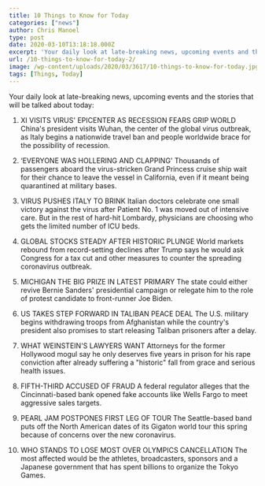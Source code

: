 ```yaml
---
title: 10 Things to Know for Today
categories: ["news"]
author: Chris Manoel
type: post
date: 2020-03-10T13:18:18.000Z
excerpt: 'Your daily look at late-breaking news, upcoming events and the stories that will be talked about today:1. XI VISITS VIRUS'' EPICENTER AS RECESSION FEARS GRIP WORLD China''s president visits Wuhan, the center of the global virus outbreak, as Italy begins a nationwide travel ban and people worldwide brace for the possibility of recession. 2. ‘EVERYONE&hellip;'
url: /10-things-to-know-for-today-2/
image: /wp-content/uploads/2020/03/3617/10-things-to-know-for-today.jpg
tags: [Things, Today]
---
```


Your daily look at late-breaking news, upcoming events and the stories that will be talked about today:

1.  XI VISITS VIRUS' EPICENTER AS RECESSION FEARS GRIP WORLD China's president visits Wuhan, the center of the global virus outbreak, as Italy begins a nationwide travel ban and people worldwide brace for the possibility of recession.


2.  ‘EVERYONE WAS HOLLERING AND CLAPPING' Thousands of passengers aboard the virus-stricken Grand Princess cruise ship wait for their chance to leave the vessel in California, even if it meant being quarantined at military bases.


3.  VIRUS PUSHES ITALY TO BRINK Italian doctors celebrate one small victory against the virus after Patient No. 1 was moved out of intensive care. But in the rest of hard-hit Lombardy, physicians are choosing who gets the limited number of ICU beds.


4.  GLOBAL STOCKS STEADY AFTER HISTORIC PLUNGE World markets rebound from record-setting declines after Trump says he would ask Congress for a tax cut and other measures to counter the spreading coronavirus outbreak.


5.  MICHIGAN THE BIG PRIZE IN LATEST PRIMARY The state could either revive Bernie Sanders' presidential campaign or relegate him to the role of protest candidate to front-runner Joe Biden.


6.  US TAKES STEP FORWARD IN TALIBAN PEACE DEAL The U.S. military begins withdrawing troops from Afghanistan while the country's president also promises to start releasing Taliban prisoners after a delay.


7.  WHAT WEINSTEIN'S LAWYERS WANT Attorneys for the former Hollywood mogul say he only deserves five years in prison for his rape conviction after already suffering a "historic" fall from grace and serious health issues.


8.  FIFTH-THIRD ACCUSED OF FRAUD A federal regulator alleges that the Cincinnati-based bank opened fake accounts like Wells Fargo to meet aggressive sales targets.


9.  PEARL JAM POSTPONES FIRST LEG OF TOUR The Seattle-based band puts off the North American dates of its Gigaton world tour this spring because of concerns over the new coronavirus.


10. WHO STANDS TO LOSE MOST OVER OLYMPICS CANCELLATION The most affected would be the athletes, broadcasters, sponsors and a Japanese government that has spent billions to organize the Tokyo Games.

